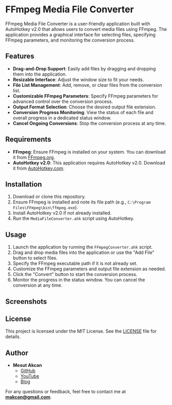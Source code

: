 # FFmpeg Media File Converter

FFmpeg Media File Converter is a user-friendly application built with AutoHotkey v2.0 that allows users to convert media files using FFmpeg. The application provides a graphical interface for selecting files, specifying FFmpeg parameters, and monitoring the conversion process.

## Features

- **Drag-and-Drop Support**: Easily add files by dragging and dropping them into the application.
- **Resizable Interface**: Adjust the window size to fit your needs.
- **File List Management**: Add, remove, or clear files from the conversion list.
- **Customizable FFmpeg Parameters**: Specify FFmpeg parameters for advanced control over the conversion process.
- **Output Format Selection**: Choose the desired output file extension.
- **Conversion Progress Monitoring**: View the status of each file and overall progress in a dedicated status window.
- **Cancel Ongoing Conversions**: Stop the conversion process at any time.

## Requirements

- **FFmpeg**: Ensure FFmpeg is installed on your system. You can download it from [FFmpeg.org](https://ffmpeg.org/).
- **AutoHotkey v2.0**: This application requires AutoHotkey v2.0. Download it from [AutoHotkey.com](https://www.autohotkey.com/).

## Installation

1. Download or clone this repository.
2. Ensure FFmpeg is installed and note its file path (e.g., `C:\Program Files\FFmpeg\bin\ffmpeg.exe`).
3. Install AutoHotkey v2.0 if not already installed.
4. Run the `MediaFileConverter.ahk` script using AutoHotkey.

## Usage

1. Launch the application by running the `FFmpegConverter.ahk` script.
2. Drag and drop media files into the application or use the "Add File" button to select files.
3. Specify the FFmpeg executable path if it is not already set.
4. Customize the FFmpeg parameters and output file extension as needed.
5. Click the "Convert" button to start the conversion process.
6. Monitor the progress in the status window. You can cancel the conversion at any time.

## Screenshots



## License

This project is licensed under the MIT License. See the [LICENSE](LICENSE) file for details.

## Author

- **Mesut Akcan**  
  - [GitHub](https://github.com/akcansoft)  
  - [YouTube](https://youtube.com/mesutakcan)  
  - [Blog](https://mesutakcan.blogspot.com)  

For any questions or feedback, feel free to contact me at **makcan@gmail.com**.
